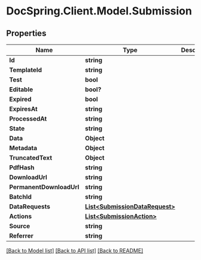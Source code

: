 # DocSpring.Client.Model.Submission

## Properties

Name | Type | Description | Notes
------------ | ------------- | ------------- | -------------
**Id** | **string** |  | 
**TemplateId** | **string** |  | [optional] 
**Test** | **bool** |  | 
**Editable** | **bool?** |  | [optional] 
**Expired** | **bool** |  | 
**ExpiresAt** | **string** |  | [optional] 
**ProcessedAt** | **string** |  | [optional] 
**State** | **string** |  | 
**Data** | **Object** |  | [optional] 
**Metadata** | **Object** |  | [optional] 
**TruncatedText** | **Object** |  | [optional] 
**PdfHash** | **string** |  | [optional] 
**DownloadUrl** | **string** |  | [optional] 
**PermanentDownloadUrl** | **string** |  | [optional] 
**BatchId** | **string** |  | [optional] 
**DataRequests** | [**List&lt;SubmissionDataRequest&gt;**](SubmissionDataRequest.md) |  | [optional] 
**Actions** | [**List&lt;SubmissionAction&gt;**](SubmissionAction.md) |  | [optional] 
**Source** | **string** |  | [optional] 
**Referrer** | **string** |  | [optional] 

[[Back to Model list]](../README.md#documentation-for-models) [[Back to API list]](../README.md#documentation-for-api-endpoints) [[Back to README]](../README.md)

